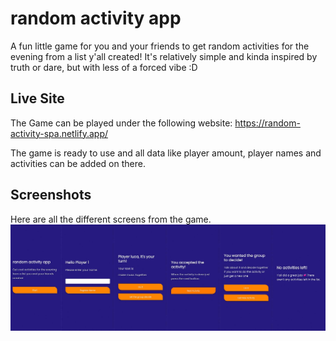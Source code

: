 # random activity app

A fun little game for you and your friends to get random activities for the evening from a list y'all created! It's relatively simple and kinda inspired by truth or dare, but with less of a forced vibe :D

## Live Site
The Game can be played under the following website: https://random-activity-spa.netlify.app/

The game is ready to use and all data like player amount, player names and activities can be added on there.

## Screenshots
Here are all the different screens from the game.
![](./screenshot.jpg)
